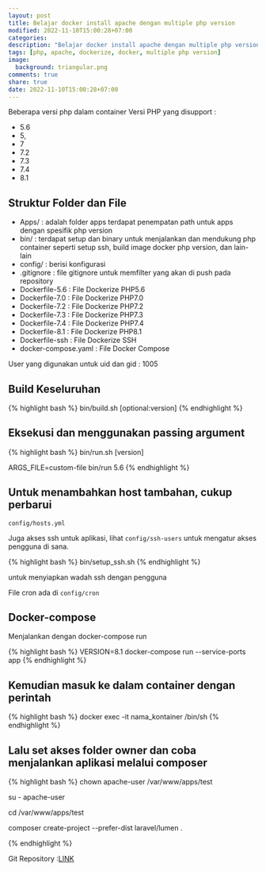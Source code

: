 ```yaml
---
layout: post
title: Belajar docker install apache dengan multiple php version
modified: 2022-11-10T15:00:28+07:00
categories:
description: "Belajar docker install apache dengan multiple php version"
tags: [php, apache, dockerize, docker, multiple php version]
image:
  background: triangular.png
comments: true
share: true
date: 2022-11-10T15:00:28+07:00
---
```


Beberapa versi php dalam container Versi PHP yang disupport : 
- 5.6
- 5,
- 7
- 7.2
- 7.3
- 7.4
- 8.1

## Struktur Folder dan File
- Apps/ : adalah folder apps terdapat penempatan path untuk apps dengan spesifik php version
- bin/ : terdapat setup dan binary untuk menjalankan dan mendukung php container seperti setup ssh, build image docker php version, dan lain-lain
- config/ : berisi konfigurasi
- .gitignore : file gitignore untuk memfilter yang akan di push pada repository
- Dockerfile-5.6 : File Dockerize PHP5.6
- Dockerfile-7.0 : File Dockerize PHP7.0
- Dockerfile-7.2 : File Dockerize PHP7.2
- Dockerfile-7.3 : File Dockerize PHP7.3
- Dockerfile-7.4 : File Dockerize PHP7.4
- Dockerfile-8.1 : File Dockerize PHP8.1
- Dockerfile-ssh : File Dockerize SSH
- docker-compose.yaml : File Docker Compose

User yang digunakan untuk uid dan gid : 1005

## Build Keseluruhan

{% highlight bash %}
bin/build.sh [optional:version]
{% endhighlight %}

## Eksekusi dan menggunakan passing argument
{% highlight bash %} 
bin/run.sh [version]

ARGS_FILE=custom-file bin/run 5.6
{% endhighlight %}

## Untuk menambahkan host tambahan, cukup perbarui
`config/hosts.yml`


Juga akses ssh untuk aplikasi, lihat `config/ssh-users` untuk mengatur akses pengguna di sana.

{% highlight bash %} 
bin/setup_ssh.sh
{% endhighlight %}

untuk menyiapkan wadah ssh dengan pengguna

File cron ada di `config/cron`

## Docker-compose 
Menjalankan dengan docker-compose run

{% highlight bash %} 
VERSION=8.1 docker-compose run --service-ports app
{% endhighlight %}

## Kemudian masuk ke dalam container dengan perintah

{% highlight bash %} 
docker exec -it nama_kontainer /bin/sh
{% endhighlight %}


## Lalu set akses folder owner dan coba menjalankan aplikasi melalui composer 

{% highlight bash %} 
chown apache-user /var/www/apps/test

su - apache-user

cd /var/www/apps/test

composer create-project --prefer-dist laravel/lumen .

{% endhighlight %}

Git Repository :[LINK](https://github.com/danigunawan/belajar-docker-apache-multiple-php-version.git)